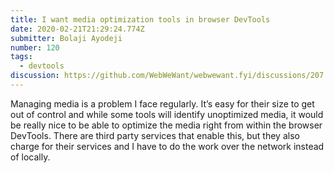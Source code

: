 ```yaml
---
title: I want media optimization tools in browser DevTools
date: 2020-02-21T21:29:24.774Z
submitter: Bolaji Ayodeji
number: 120
tags:
  - devtools
discussion: https://github.com/WebWeWant/webwewant.fyi/discussions/207
---
```

Managing media is a problem I face regularly. It’s easy for their size to get out of control and while some tools will identify unoptimized media, it would be really nice to be able to optimize the media right from within the browser DevTools. There are third party services that enable this, but they also charge for their services and I have to do the work over the network instead of locally.
